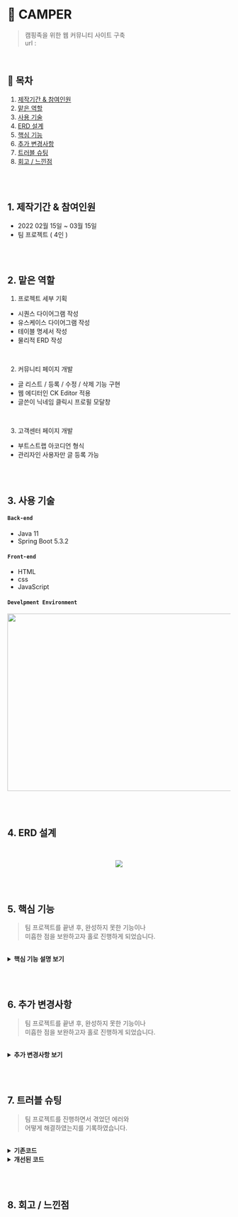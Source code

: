 # :pushpin: CAMPER
> 캠핑족을 위한 웹 커뮤니티 사이트 구축  
> url : 

</br>

## :bookmark: 목차
1. [제작기간 & 참여인원](#1-제작기간--참여인원)
2. [맡은 역할](#2-맡은-역할)
3. [사용 기술](#3-사용-기술)
4. [ERD 설계](#4-ERD-설계)
5. [핵심 기능](#5-핵심-기능)
6. [추가 변경사항](#6-추가-변경사항)
7. [트러블 슈팅](#7-트러블-슈팅)
8. [회고 / 느낀점](#8-회고--느낀점)

</br></br>

## 1. 제작기간 & 참여인원
- 2022 02월 15일 ~ 03월 15일
- 팀 프로젝트 ( 4인 )

</br></br>

## 2. 맡은 역할
1. 프로젝트 세부 기획
  - 시퀀스 다이어그램 작성
  - 유스케이스 다이어그램 작성
  - 테이블 명세서 작성
  - 물리적 ERD 작성

</br>

2. 커뮤니티 페이지 개발
  - 글 리스트 / 등록 / 수정 / 삭제 기능 구현
  - 웹 에디터인 CK Editor 적용 
  - 글쓴이 닉네임 클릭시 프로필 모달창

</br>

3. 고객센터 페이지 개발
  - 부트스트랩 아코디언 형식
  - 관리자인 사용자만 글 등록 가능

</br></br>

## 3. 사용 기술
#### `Back-end`
  - Java 11
  - Spring Boot 5.3.2

#### `Front-end`
  - HTML
  - css
  - JavaScript

#### `Develpment Environment`
<p align="center">
<img src="https://user-images.githubusercontent.com/107043926/173319952-bf310141-537e-4820-88dc-05bb27d17615.png"
     width="1000" height="400">
</p>

</br></br>

## 4. ERD 설계
<br/>
<p align="center">
<img src="https://user-images.githubusercontent.com/107043926/173349847-2f931a2d-9fdb-49c1-907f-73e442e0a997.png">
</p>

</br></br>

## 5. 핵심 기능
> 팀 프로젝트를 끝낸 후, 완성하지 못한 기능이나  
> 미흡한 점을 보완하고자 홀로 진행하게 되었습니다.

</br>

<details>
<summary><b>핵심 기능 설명 보기</b></summary>
<div markdown="1">
  
<div>
</details>
  
</br></br>


## 6. 추가 변경사항
> 팀 프로젝트를 끝낸 후, 완성하지 못한 기능이나  
> 미흡한 점을 보완하고자 홀로 진행하게 되었습니다.

</br>

<details>
<summary><b>추가 변경사항 보기</b></summary>
<div markdown="1">

### 6-1 커뮤니티 게시판 MyBatis 프레임워크로 변경
  SQL문이 프로그래밍 소스 코드로부터 완전히 분리되어 아래 3가지 기능이 향상되므로  
  변경이 필수라고 생각했고 추가 진행사항으로 결정하고 실행에 옮겼습니다.
  - 코드의 간결성
  - 유지보수성 향상
  - 이식성 향상
  
  </br>
  
  기존 프로젝트의 디렉터리구조를 Mybatis를 적용시켜 아래와 같은 디렉터리 구조로 만들었습니다.
  
  </br>
  
  <p align="center">
  <img src="https://user-images.githubusercontent.com/107043926/173869875-78432eca-94d9-4c96-88d4-de3a37f387d8.png">
  </p>
  
  </br>
  
  <p align="center">
  <img src="https://user-images.githubusercontent.com/107043926/173869968-3ba6bafc-bd90-4927-b508-43c9d492c635.png">
  </p>
    
  </br>
  
  Mybatis 프레임워크를 적용하기 위해서는 4개의 파일을 작성하고 Controller을 수정했습니다.
  <details>
  <summary><b>Mapper.xml 코드확인</b></summary>
  <div markdown="1">
    ~~~java
    /**
    * CommMapper.xml
    */
    <?xml version="1.0" encoding="UTF-8"?>
    <!DOCTYPE mapper 
    PUBLIC "-//mybatis.org//DTD Mapper 3.0//EN" "http://mybatis.org/dtd/mybatis-3-mapper.dtd">
    <mapper namespace="com.camper.mapper.CommMapper">
        <!-- 게시판 Mapper.xml -->

        <!-- 커뮤니티 메인페이지 3개 List -->
        <select id="boardMain" parameterType="com.camper.model.BoardTO" resultType="com.camper.model.BoardTO">
            SELECT pseq
                    , title
                    , nick
                    , type
                    , date_format( wdate, '%y-%m-%d' ) wdate
            FROM p_table
            WHERE type="#{type}"
            ORDER BY pseq desc limit 0,5
        </select>


        <!-- 커뮤니티 캠핑로그 List -->
        <select id="camplogList" parameterType="com.camper.model.BoardTO" resultType="com.camper.model.BoardTO">
            SELECT pseq
                    , title
                    , nick
                    , type
                    , date_format( wdate, '%y-%m-%d' ) wdate
            FROM p_table
            WHERE type="l"
            ORDER BY pseq desc


        <!-- 커뮤니티 캠핑꿀팁 List -->
        <select id="camplogList" parameterType="com.camper.model.BoardTO" resultType="com.camper.model.BoardTO">
            SELECT pseq
                    , title
                    , nick
                    , type
                    , date_format( wdate, '%y-%m-%d' ) wdate
            FROM p_table
            WHERE type="t"
            ORDER BY pseq desc
        </select>


        <!-- 커뮤니티 캠핑가자 List -->
        <select id="camplogList" parameterType="com.camper.model.BoardTO" resultType="com.camper.model.BoardTO">
            SELECT pseq
                    , title
                    , nick
                    , type
                    , date_format( wdate, '%y-%m-%d' ) wdate
            FROM p_table
            WHERE type="g"
            ORDER BY pseq desc


        <!-- 커뮤니티 게시물 보기 -->
        <select id="viewBoard" pparameterType="com.camper.model.BoardTO">
            SELECT title
                    , nick
                    , date_format( wdate, '%y-%m-%d' ) wdate
                    , content
                    , type 
            FROM p_table 
            WHERE pseq = #{pseq}
        </select>   


        <!-- 커뮤니티 게시물 등록 -->
        <insert id="writeBoard" parameterType="com.camper.model.BoardTO">
            INSERT INTO p_table 
            VALUES( 0, #{title}, #{nick}, #{pwd}, #{content}, #{type}, now(), #{heart}, #{preply} )


        <!-- 커뮤니티 게시물 삭제 -->
        <delete id="deleteBoard" parameterType="com.camper.model.BoardTO">
            DELETE FROM p_table 
            WHERE pseq = #{pseq} AND pwd = #{pwd}
        </delete>


        <!-- 게시물 수정 -->
        <update id="modifyBoard" parameterType="com.camper.model.BoardTO">
            UPDATE p_table SET title = #{title}, content = #{content} 
            WHERE pseq = #{pseq}
        </update>


        <!-- 공지사항 List -->
        <select id="noticeList" parameterType="com.camper.model.BoardTO" resultType="com.camper.model.BoardTO">
            SELECT nseq
                    , title
                    , nick
                    , type
                    , date_format( wdate, '%y-%m-%d' ) wdate 
            FROM n_board 
            WHERE type = 'n'
            ORDER BY nseq desc
        </select>


        <!-- 공지사항 게시물 보기 -->
        <select id="noticeView" parameterType="com.camper.model.BoardTO">
            SELECT title
                    , nick
                    , date_format( wdate, '%y-%m-%d' ) wdate
                    , content
                    , type
            FROM n_board 
            WHERE nseq = #{nseq}
        </select>  


        <!-- FAQ List -->
        <select id="faqList" parameterType="com.camper.model.NboardTO" resultType="com.camper.model.NboardTO">
            SELECT nseq
                    , title
                    , nick
                    , content
                    , date_format(wdate, '%Y-%m-%d' ) wdate
            FROM n_board 
            WHERE type = 'f' 
            ORDER BY nseq desc
        </select>
          </mapper>
    
    ~~~
  </div>
  </details>

  
#### 6-2 구현하지 못했던 게시물 검색 기능
  프로젝트 구현 당시 다른 팀원이 검색기능을 구현 못했지만, 검색기능은 게시판 있어서  
  필수인 기능이라고 생각했고 추가 진행사항으로 결정하고 실행에 옮겼습니다.
  
  </br>
  
#### 6-3 서버 구축 및 배포
  

<div>
</details>
  
</br></br>

## 7. 트러블 슈팅
> 팀 프로젝트를 진행하면서 겪었던 에러와  
> 어떻게 해결하였는지를 기록하였습니다.

</br>

<details>
<summary><b>기존코드</b></summary>
<div markdown="1">
</div>
</details>

<details>
<summary><b>개선된 코드</b></summary>
<div markdown="1">
</div>
</details>

</br></br>

## 8. 회고 / 느낀점

</br></br>
